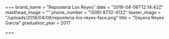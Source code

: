 +++
brand_name = "Repostería Los Reyes"
date = "2018-04-06T12:14:42Z"
masthead_image = ""
phone_number = "(506) 8732-4122"
teaser_image = "/uploads/2018/04/06/reposteria-los-reyes-face.png"
title = "Dayana Reyes Garcia"
graduation_year = 2017

+++
